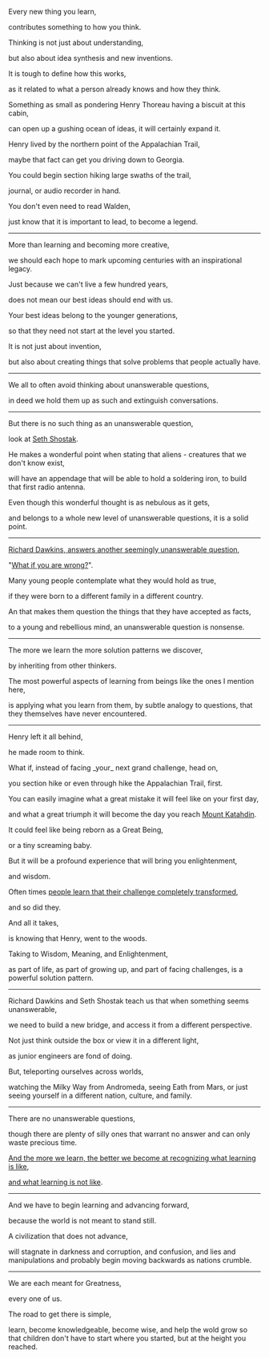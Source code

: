 Every new thing you learn,

contributes something to how you think.

Thinking is not just about understanding,

but also about idea synthesis and new inventions.

It is tough to define how this works,

as it related to what a person already knows and how they think.

Something as small as pondering Henry Thoreau having a biscuit at this cabin,

can open up a gushing ocean of ideas, it will certainly expand it.

Henry lived by the northern point of the Appalachian Trail,

maybe that fact can get you driving down to Georgia.

You could begin section hiking large swaths of the trail,

journal, or audio recorder in hand.

You don't even need to read Walden,

just know that it is important to lead, to become a legend.

---

More than learning and becoming more creative,

we should each hope to mark upcoming centuries with an inspirational legacy.

Just because we can't live a few hundred years,

does not mean our best ideas should end with us.

Your best ideas belong to the younger generations,

so that they need not start at the level you started.

It is not just about invention,

but also about creating things that solve problems that people actually have.

---

We all to often avoid thinking about unanswerable questions,

in deed we hold them up as such and extinguish conversations.

---

But there is no such thing as an unanswerable question,

look at [Seth Shostak](https://www.youtube.com/watch?v=xvm7dB0mOic).

He makes a wonderful point when stating that aliens - creatures that we don't know exist,

will have an appendage that will be able to hold a soldering iron, to build that first radio antenna.

Even though this wonderful thought is as nebulous as it gets,

and belongs to a whole new level of unanswerable questions, it is a solid point.

---

[Richard Dawkins, answers another seemingly unanswerable question](https://www.youtube.com/watch?v=WVyeh690TGk),

"[What if you are wrong?](https://youtu.be/WVyeh690TGk?t=5232)".

Many young people contemplate what they would hold as true,

if they were born to a different family in a different country.

An that makes them question the things that they have accepted as facts,

to a young and rebellious mind, an unanswerable question is nonsense.

---

The more we learn the more solution patterns we discover,

by inheriting from other thinkers.

The most powerful aspects of learning from beings like the ones I mention here,

is applying what you learn from them, by subtle analogy to questions, that they themselves have never encountered.

---

Henry left it all behind,

he made room to think.

What if, instead of facing \_your\_ next grand challenge, head on,

you section hike or even through hike the Appalachian Trail, first.

You can easily imagine what a great mistake it will feel like on your first day,

and what a great triumph it will become the day you reach [Mount Katahdin](https://www.youtube.com/watch?v=1WugC2K7gUA).

It could feel like being reborn as a Great Being,

or a tiny screaming baby.

But it will be a profound experience that will bring you enlightenment,

and wisdom.

Often times [people learn that their challenge completely transformed](https://www.youtube.com/watch?v=hPSvdKTEZug "Often times people learn that their challenge completely transformed, and so did they."),

and so did they.

And all it takes,

is knowing that Henry, went to the woods.

Taking to Wisdom, Meaning, and Enlightenment,

as part of life, as part of growing up, and part of facing challenges, is a powerful solution pattern.

---

Richard Dawkins and Seth Shostak teach us that when something seems unanswerable,

we need to build a new bridge, and access it from a different perspective.

Not just think outside the box or view it in a different light,

as junior engineers are fond of doing.

But, teleporting ourselves across worlds,

watching the Milky Way from Andromeda, seeing Eath from Mars, or just seeing yourself in a different nation, culture, and family.

---

There are no unanswerable questions,

though there are plenty of silly ones that warrant no answer and can only waste precious time.

[And the more we learn, the better we become at recognizing what learning is like](https://www.youtube.com/watch?v=sxyKNMrhEvY),

[and what learning is not like](https://www.youtube.com/watch?v=0waOz8RYxFE).

---

And we have to begin learning and advancing forward,

because the world is not meant to stand still.

A civilization that does not advance,

will stagnate in darkness and corruption, and confusion, and lies and manipulations and probably begin moving backwards as nations crumble.

---

We are each meant for Greatness,

every one of us.

The road to get there is simple,

learn, become knowledgeable, become wise, and help the wold grow so that children don't have to start where you started, but at the height you reached.
